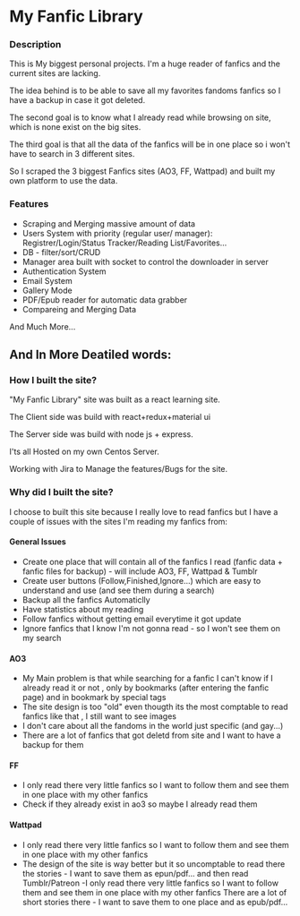 ﻿# My Fanfic Library

### Description
This is My biggest personal projects. I'm a huge reader of fanfics and the current sites are lacking.

The idea behind is to be able to save all my favorites fandoms fanfics so I have a backup in case it got deleted.

The second goal is to know what I already read while browsing on site, which is none exist on the big sites.

The third goal is that all the data of the fanfics will be in one place so i won't have to search in 3 different sites.

So I scraped the 3 biggest Fanfics sites (AO3, FF, Wattpad) and built my own platform to use the data.

### Features
- Scraping and Merging massive amount of data
- Users System with priority (regular user/ manager): Registrer/Login/Status Tracker/Reading List/Favorites...
- DB - filter/sort/CRUD
- Manager area built with socket to control the downloader in server
- Authentication System
- Email System
- Gallery Mode
- PDF/Epub reader for automatic data grabber
- Compareing and Merging Data

And Much More...

## And In More Deatiled words:

### How I built the site?
"My Fanfic Library" site was built as a react learning site.

The Client side was build with react+redux+material ui

The Server side was build with node js + express.

I'ts all Hosted on my own Centos Server.

Working with Jira to Manage the features/Bugs for the site.

### Why did I built the site?
I choose to built this site because I really love to read fanfics but I have a couple of issues with the sites I'm reading my fanfics from:

#### General Issues
- Create one place that will contain all of the fanfics I read (fanfic data + fanfic files for backup) - will include AO3, FF, Wattpad & Tumblr
- Create user buttons (Follow,Finished,Ignore...) which are easy to understand and use (and see them during a search)
- Backup all the fanfics Automaticlly
- Have statistics about my reading
- Follow fanfics without getting email everytime it got update
- Ignore fanfics that I know I'm not gonna read - so I won't see them on my search
#### AO3
- My Main problem is that while searching for a fanfic I can't know if I already read it or not , only by bookmarks (after entering the fanfic page) and in bookmark by special tags
- The site design is too "old" even thougth its the most comptable to read fanfics like that , I still want to see images
- I don't care about all the fandoms in the world just specific (and gay...)
- There are a lot of fanfics that got deletd from site and I want to have a backup for them
#### FF
- I only read there very little fanfics so I want to follow them and see them in one place with my other fanfics
- Check if they already exist in ao3 so maybe I already read them
#### Wattpad
- I only read there very little fanfics so I want to follow them and see them in one place with my other fanfics
- The design of the site is way better but it so uncomptable to read there the stories - I want to save them as epun/pdf... and then read
Tumblr/Patreon
-I only read there very little fanfics so I want to follow them and see them in one place with my other fanfics
There are a lot of short stories there - I want to save them to one place and as epub/pdf...

